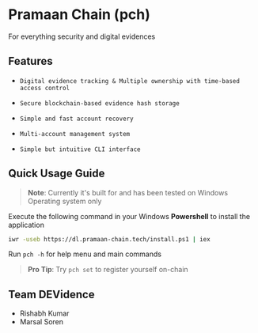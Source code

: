 # Pramaan Chain (pch)
For everything security and digital evidences

## Features
-     Digital evidence tracking & Multiple ownership with time-based access control
-     Secure blockchain-based evidence hash storage
-     Simple and fast account recovery
-     Multi-account management system
-     Simple but intuitive CLI interface

## Quick Usage Guide
> **Note**: Currently it's built for and has been tested on Windows Operating system only

Execute the following command in your Windows **Powershell** to install the application
```bash
iwr -useb https://dl.pramaan-chain.tech/install.ps1 | iex
```

Run `pch -h` for help menu and main commands
> **Pro Tip**: Try `pch set` to register yourself on-chain

## Team DEVidence
- Rishabh Kumar
- Marsal Soren
